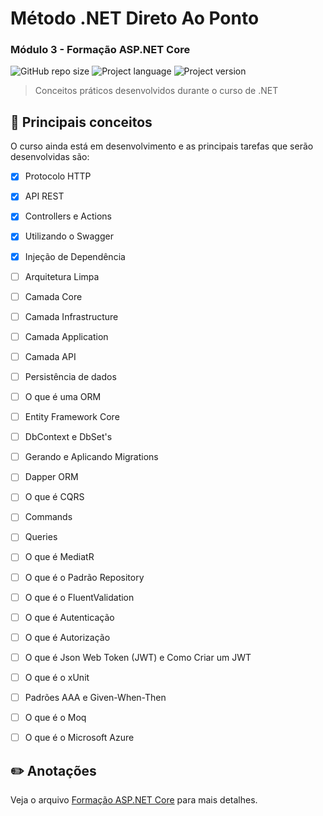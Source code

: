 # Método .NET Direto Ao Ponto

### Módulo 3 - Formação ASP.NET Core

![GitHub repo size](https://img.shields.io/github/repo-size/ketlynamora/README-template?style=for-the-badge)
![Project language](https://img.shields.io/badge/LANGUAGE-C%23-GREY?color=blue&style=for-the-badge)
![Project version](https://img.shields.io/badge/.NET%20VERSION-5.0-GREY?color=blue&style=for-the-badge)

> Conceitos práticos desenvolvidos durante o curso de .NET 

## 📝 Principais conceitos

O curso ainda está em desenvolvimento e as principais tarefas que serão desenvolvidas são:

- [x] Protocolo HTTP
- [x] API REST
- [x] Controllers e Actions
- [x] Utilizando o Swagger
- [x] Injeção de Dependência
- [ ] Arquitetura Limpa
- [ ] Camada Core
- [ ] Camada Infrastructure
- [ ] Camada Application
- [ ] Camada API 
- [ ] Persistência de dados
- [ ] O que é uma ORM
- [ ] Entity Framework Core
- [ ] DbContext e DbSet's 
- [ ] Gerando e Aplicando Migrations
- [ ] Dapper ORM
- [ ] O que é CQRS
- [ ] Commands
- [ ] Queries
- [ ] O que é MediatR
- [ ] O que é o Padrão Repository
- [ ] O que é o FluentValidation
- [ ] O que é Autenticação
- [ ] O que é Autorização
- [ ] O que é Json Web Token (JWT) e Como Criar um JWT
- [ ] O que é o xUnit
- [ ] Padrões AAA e Given-When-Then
- [ ] O que é o Moq
- [ ] O que é o Microsoft Azure


## ✏️ Anotações

Veja o arquivo [Formação ASP.NET Core](https://fortunate-aerosteon-f80.notion.site/Forma-o-ASP-NET-Core-aed0b2988b1c4dbbb58e0c4928fadf23) para mais detalhes.
